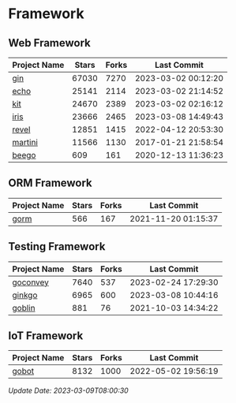 # Framework

## Web Framework
| Project Name | Stars | Forks | Last Commit |
| ------------ | ----- | ----- | ----------- |
| [gin](https://github.com/gin-gonic/gin) | 67030 | 7270 | 2023-03-02 00:12:20 |
| [echo](https://github.com/labstack/echo) | 25141 | 2114 | 2023-03-02 21:14:52 |
| [kit](https://github.com/go-kit/kit) | 24670 | 2389 | 2023-03-02 02:16:12 |
| [iris](https://github.com/kataras/iris) | 23666 | 2465 | 2023-03-08 14:49:43 |
| [revel](https://github.com/revel/revel) | 12851 | 1415 | 2022-04-12 20:53:30 |
| [martini](https://github.com/go-martini/martini) | 11566 | 1130 | 2017-01-21 21:58:54 |
| [beego](https://github.com/astaxie/beego) | 609 | 161 | 2020-12-13 11:36:23 |

## ORM Framework
| Project Name | Stars | Forks | Last Commit |
| ------------ | ----- | ----- | ----------- |
| [gorm](https://github.com/jinzhu/gorm) | 566 | 167 | 2021-11-20 01:15:37 |

## Testing Framework
| Project Name | Stars | Forks | Last Commit |
| ------------ | ----- | ----- | ----------- |
| [goconvey](https://github.com/smartystreets/goconvey) | 7640 | 537 | 2023-02-24 17:29:30 |
| [ginkgo](https://github.com/onsi/ginkgo) | 6965 | 600 | 2023-03-08 10:44:16 |
| [goblin](https://github.com/franela/goblin) | 881 | 76 | 2021-10-03 14:34:22 |

## IoT Framework
| Project Name | Stars | Forks | Last Commit |
| ------------ | ----- | ----- | ----------- |
| [gobot](https://github.com/hybridgroup/gobot) | 8132 | 1000 | 2022-05-02 19:56:19 |

*Update Date: 2023-03-09T08:00:30*